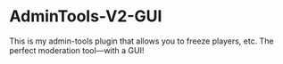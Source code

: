 # AdminTools-V2-GUI
This is my admin-tools plugin that allows you to freeze players, etc. The perfect moderation tool—with a GUI!
